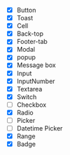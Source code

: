 * [x] Button
* [x] Toast
* [x] Cell
* [x] Back-top
* [x] Footer-tab
* [x] Modal
* [x] popup
* [x] Message box
* [x] Input
* [x] InputNumber
* [x] Textarea
* [x] Switch
* [ ] Checkbox
* [x] Radio
* [ ] Picker
* [ ] Datetime Picker
* [x] Range
* [x] Badge
